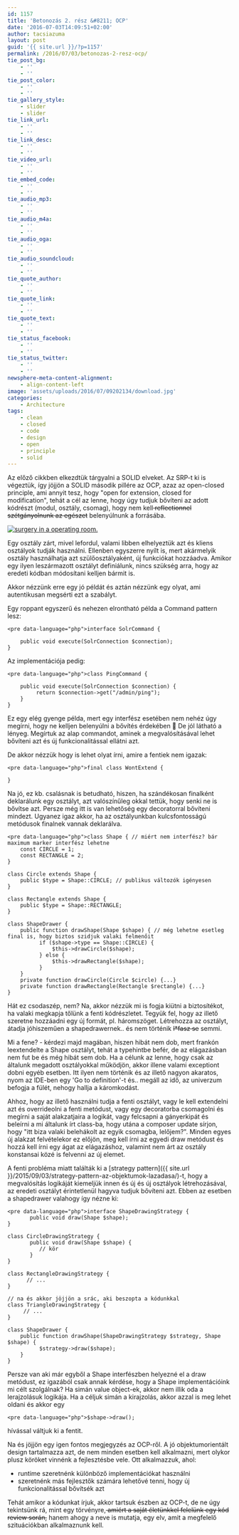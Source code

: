 ```yaml
---
id: 1157
title: 'Betonozás 2. rész &#8211; OCP'
date: '2016-07-03T14:09:51+02:00'
author: tacsiazuma
layout: post
guid: '{{ site.url }}/?p=1157'
permalink: /2016/07/03/betonozas-2-resz-ocp/
tie_post_bg:
    - ''
    - ''
tie_post_color:
    - ''
    - ''
tie_gallery_style:
    - slider
    - slider
tie_link_url:
    - ''
    - ''
tie_link_desc:
    - ''
    - ''
tie_video_url:
    - ''
    - ''
tie_embed_code:
    - ''
    - ''
tie_audio_mp3:
    - ''
    - ''
tie_audio_m4a:
    - ''
    - ''
tie_audio_oga:
    - ''
    - ''
tie_audio_soundcloud:
    - ''
    - ''
tie_quote_author:
    - ''
    - ''
tie_quote_link:
    - ''
    - ''
tie_quote_text:
    - ''
    - ''
tie_status_facebook:
    - ''
    - ''
tie_status_twitter:
    - ''
    - ''
newsphere-meta-content-alignment:
    - align-content-left
image: 'assets/uploads/2016/07/09202134/download.jpg'
categories:
    - Architecture
tags:
    - clean
    - closed
    - code
    - design
    - open
    - principle
    - solid
---
```


Az előző cikkben elkezdtük tárgyalni a SOLID elveket. Az SRP-t ki is végeztük, így jöjjön a SOLID második pillére az OCP, azaz az open-closed principle, ami annyit tesz, hogy "open for extension, closed for modification", tehát a cél az lenne, hogy úgy tudjuk bővíteni az adott kódrészt (modul, osztály, csomag), hogy nem kell<del> reflectionnel szétgányolnunk az egészet</del> belenyúlnunk a forrásába.

[![surgery in a operating room.](assets/uploads/2016/07/download.jpg)](assets/uploads/2016/07/download.jpg)

Egy osztály zárt, mivel lefordul, valami libben elhelyeztük azt és kliens osztályok tudják használni. Ellenben egyszerre nyílt is, mert akármelyik osztály használhatja azt szülőosztályaként, új funkciókat hozzáadva. Amikor egy ilyen leszármazott osztályt definiálunk, nincs szükség arra, hogy az eredeti kódban módosítani kelljen bármit is.

Akkor nézzünk erre egy jó példát és aztán nézzünk egy olyat, ami autentikusan megsérti ezt a szabályt.

Egy roppant egyszerű és nehezen elrontható példa a Command pattern lesz:

```
<pre data-language="php">interface SolrCommand {

    public void execute(SolrConnection $connection);
}
```

Az implementációja pedig:

```
<pre data-language="php">class PingCommand {

    public void execute(SolrConnection $connection) {
         return $connection->get("/admin/ping");
    }
}
```

Ez egy elég gyenge példa, mert egy interfész esetében nem nehéz úgy megírni, hogy ne kelljen belenyúlni a bővítés érdekében 🙂 De jól látható a lényeg. Megírtuk az alap commandot, aminek a megvalósításával lehet bővíteni azt és új funkcionalitással ellátni azt.

De akkor nézzük hogy is lehet olyat írni, amire a fentiek nem igazak:

```
<pre data-language="php">final class WontExtend {
     
}
```

Na jó, ez kb. csalásnak is betudható, hiszen, ha szándékosan finalként deklarálunk egy osztályt, azt valószínűleg okkal tettük, hogy senki ne is bővítse azt. Persze még itt is van lehetőség egy decoratorral bővíteni mindezt. Ugyanez igaz akkor, ha az osztályunkban kulcsfontosságú metódusok finalnek vannak deklarálva.

```
<pre data-language="php">class Shape { // miért nem interfész? bár maximum marker interfész lehetne
    const CIRCLE = 1;
    const RECTANGLE = 2;
}

class Circle extends Shape {
    public $type = Shape::CIRCLE; // publikus változók igényesen
}

class Rectangle extends Shape {
    public $type = Shape::RECTANGLE;
}

class ShapeDrawer {
    public function drawShape(Shape $shape) { // még lehetne esetleg final is, hogy biztos szidjuk valaki felmenőit
          if ($shape->type == Shape::CIRCLE) {
              $this->drawCircle($shape);   
          } else {
              $this->drawRectangle($shape);
          }
    }
    private function drawCircle(Circle $circle) {...}
    private function drawRectangle(Rectangle $rectangle) {...}
}

```

Hát ez csodaszép, nem? Na, akkor nézzük mi is fogja kiütni a biztosítékot, ha valaki megkapja tőlünk a fenti kódrészletet. Tegyük fel, hogy az illető szeretne hozzáadni egy új formát, pl. háromszöget. Létrehozza az osztályt, átadja jóhiszeműen a shapedrawernek.. és nem történik <del>l\*fasz se</del> semmi.

Mi a fene? - kérdezi majd magában, hiszen hibát nem dob, mert frankón leextendelte a Shape osztályt, tehát a typehintbe befér, de az elágazásban nem fut be és még hibát sem dob. Ha a célunk az lenne, hogy csak az általunk megadott osztályokkal működjön, akkor illene valami exceptiont dobni egyéb esetben. Itt ilyen nem történik és az illető nagyon akaratos, nyom az IDE-ben egy 'Go to definition'-t és.. megáll az idő, az univerzum befogja a fülét, nehogy hallja a káromkodást.

Ahhoz, hogy az illető használni tudja a fenti osztályt, vagy le kell extendelni azt és overrideolni a fenti metódust, vagy egy decoratorba csomagolni és megírni a saját alakzatjaira a logikát, vagy felcsapni a gányerkipát és beleírni a mi általunk írt class-ba, hogy utána a composer update sírjon, hogy "itt biza valaki belehákolt az egyik csomagba, lelőjem?". Minden egyes új alakzat felvételekor ez előjön, meg kell írni az egyedi draw metódust és hozzá kell írni egy ágat az elágazáshoz, valamint nem árt az osztály konstansai közé is felvenni az új elemet.

A fenti probléma miatt találták ki a [strategy pattern]({{ site.url }}/2015/09/03/strategy-pattern-az-objektumok-lazadasa/)-t, hogy a megvalósítás logikáját kiemeljük innen és új és új osztályok létrehozásával, az eredeti osztályt érintetlenül hagyva tudjuk bővíteni azt. Ebben az esetben a shapedrawer valahogy így nézne ki:

```
<pre data-language="php">interface ShapeDrawingStrategy {
       public void draw(Shape $shape);
}

class CircleDrawingStrategy {
       public void draw(Shape $shape) {
          // kör
       }
}

class RectangleDrawingStrategy {
      // ...
}

// na és akkor jöjjön a srác, aki beszopta a kódunkkal
class TriangleDrawingStrategy { 
     // ...
}

class ShapeDrawer {
    public function drawShape(ShapeDrawingStrategy $strategy, Shape $shape) {
          $strategy->draw($shape);
    }
}
```

Persze van aki már egyből a Shape interfészben helyezné el a draw metódust, ez igazából csak annak kérdése, hogy a Shape implementációink mi célt szolgálnak? Ha simán value object-ek, akkor nem illik oda a lerajzolásuk logikája. Ha a céljuk simán a kirajzolás, akkor azzal is meg lehet oldani és akkor egy

```
<pre data-language="php">$shape->draw();
```

hívással váltjuk ki a fentit.

Na és jöjjön egy igen fontos megjegyzés az OCP-ről. A jó objektumorientált design tartalmazza azt, de nem minden esetben kell alkalmazni, mert olykor plusz köröket vinnénk a fejlesztésbe vele. Ott alkalmazzuk, ahol:

- runtime szeretnénk különböző implementációkat használni
- szeretnénk más fejlesztők számára lehetővé tenni, hogy új funkcionalitással bővítsék azt

Tehát amikor a kódunkat írjuk, akkor tartsuk észben az OCP-t, de ne úgy tekintsünk rá, mint egy törvényre,<del> amiért a saját életünkkel felelünk egy kód review során,</del> hanem ahogy a neve is mutatja, egy elv, amit a megfelelő szituációkban alkalmaznunk kell.